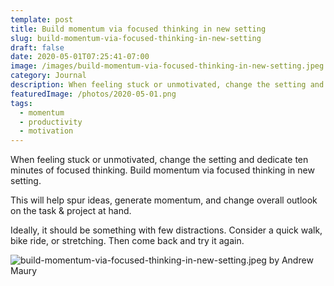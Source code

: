 ```yaml
---
template: post
title: Build momentum via focused thinking in new setting
slug: build-momentum-via-focused-thinking-in-new-setting
draft: false
date: 2020-05-01T07:25:41-07:00
image: /images/build-momentum-via-focused-thinking-in-new-setting.jpeg
category: Journal
description: When feeling stuck or unmotivated, change the setting and dedicate ten minutes of focused thinking. Build momentum via focused thinking in new setting.
featuredImage: /photos/2020-05-01.png
tags:
  - momentum
  - productivity
  - motivation
---
```

When feeling stuck or unmotivated, change the setting and dedicate ten minutes of focused thinking. Build momentum via focused thinking in new setting.

This will help spur ideas, generate momentum, and change overall outlook on the task & project at hand.

Ideally, it should be something with few distractions. Consider a quick walk, bike ride, or stretching. Then come back and try it again.

![build-momentum-via-focused-thinking-in-new-setting.jpeg by Andrew Maury](/images/build-momentum-via-focused-thinking-in-new-setting.jpeg)

